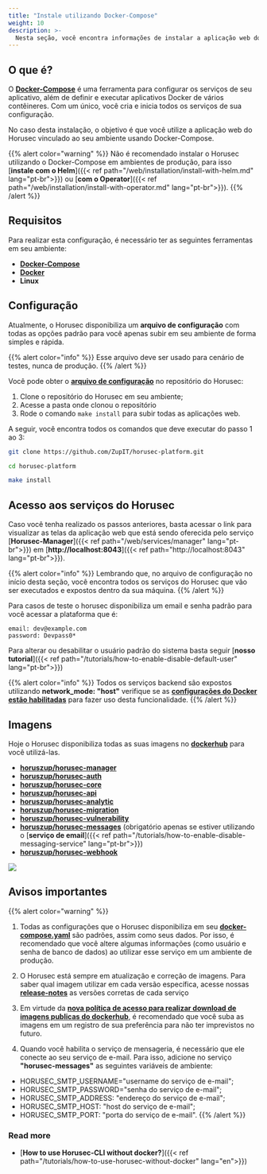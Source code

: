 ```yaml
---
title: "Instale utilizando Docker-Compose"
weight: 10
description: >-
  Nesta seção, você encontra informações de instalar a aplicação web do Horusec utilizando Docker-Compose.
---
```


## **O que é?** 

O [**Docker-Compose**](https://docs.docker.com/compose/) é uma ferramenta para configurar os serviços de seu aplicativo, além de definir e executar aplicativos Docker de vários contêineres. Com um único, você cria e inicia todos os serviços de sua configuração.

No caso desta instalação, o objetivo é que você utilize a aplicação web do Horusec vinculado ao seu ambiente usando Docker-Compose.

{{% alert color="warning" %}} 
Não é recomendado instalar o Horusec utilizando o Docker-Compose em ambientes de produção, para isso [**instale com o Helm**]({{< ref path="/web/installation/install-with-helm.md" lang="pt-br">}}) ou [**com o Operator**]({{< ref path="/web/installation/install-with-operator.md" lang="pt-br">}}). 
{{% /alert %}} 


## **Requisitos**

Para realizar esta configuração, é necessário ter as seguintes ferramentas em seu ambiente: 

* [**Docker-Compose**](https://docs.docker.com/compose/install/)
* [**Docker**](https://docs.docker.com/get-docker/)
* **Linux**


## **Configuração**

Atualmente, o Horusec disponibiliza um **arquivo de configuração** com todas as opções padrão para você apenas subir em seu ambiente de forma simples e rápida.

{{% alert color="info" %}}
Esse arquivo deve ser usado para cenário de testes, nunca de produção. 
{{% /alert %}}


Você pode obter o [**arquivo de configuração**](https://github.com/ZupIT/horusec-platform/blob/main/deployments/compose/compose.yaml) no repositório do Horusec:

1. Clone o repositório do Horusec em seu ambiente;
2. Acesse a pasta onde clonou o repositório
3. Rode o comando `make install` para subir todas as aplicações web.

A seguir, você encontra todos os comandos que deve executar do passo 1 ao 3:

```bash
git clone https://github.com/ZupIT/horusec-platform.git

cd horusec-platform

make install
```


## **Acesso aos serviços do Horusec**

Caso você tenha realizado os passos anteriores, basta acessar o link para visualizar as telas da aplicação web que está sendo oferecida pelo serviço [**Horusec-Manager**]({{< ref path="/web/services/manager" lang="pt-br">}}) em [**http://localhost:8043**]({{< ref path="http://localhost:8043" lang="pt-br">}}). 


{{% alert color="info" %}}
Lembrando que, no arquivo de configuração no início desta seção, você encontra todos os serviços do Horusec que vão ser executados e expostos dentro da sua máquina.
{{% /alert %}}

Para casos de teste o horusec disponibiliza um email e senha padrão para você acessar a plataforma que é:

```text
email: dev@example.com
password: Devpass0*
```

Para alterar ou desabilitar o usuário padrão do sistema basta seguir [**nosso tutorial**]({{< ref path="/tutorials/how-to-enable-disable-default-user" lang="pt-br">}})

{{% alert color="info" %}}
Todos os serviços backend são expostos utilizando **network_mode: "host"** verifique se as [**configurações do Docker estão habilitadas**](https://docs.docker.com/network/host/) para fazer uso desta funcionalidade.
{{% /alert %}}

## **Imagens**
Hoje o Horusec disponibiliza todas as suas imagens no [**dockerhub**](https://hub.docker.com/u/horuszup) para você utilizá-las.

* [**horuszup/horusec-manager**](https://hub.docker.com/r/horuszup/horusec-manager)
* [**horuszup/horusec-auth**](https://hub.docker.com/r/horuszup/horusec-auth)
* [**horuszup/horusec-core**](https://hub.docker.com/r/horuszup/horusec-core)
* [**horuszup/horusec-api**](https://hub.docker.com/r/horuszup/horusec-api)
* [**horuszup/horusec-analytic**](https://hub.docker.com/r/horuszup/horusec-analytic)
* [**horuszup/horusec-migration**](https://hub.docker.com/r/horuszup/horusec-migration)
* [**horuszup/horusec-vulnerability**](https://hub.docker.com/r/horuszup/horusec-vulnerability)
* [**horuszup/horusec-messages**](https://hub.docker.com/r/horuszup/horusec-messages) (obrigatório apenas se estiver utilizando o [**serviço de email**]({{< ref path="/tutorials/how-to-enable-disable-messaging-service" lang="pt-br">}})
* [**horuszup/horusec-webhook**](https://hub.docker.com/r/horuszup/horusec-webhook)

![](/docs/ptbr/web/installing/docker-compose/0-installing.gif)

## **Avisos importantes**

{{% alert color="warning" %}}
1. Todas as configurações que o Horusec disponibiliza em seu [**docker-compose.yaml**](https://github.com/ZupIT/horusec-platform/blob/main/deployments/compose/compose.yaml) são padrões, assim como seus dados. Por isso, é recomendado que você altere algumas informações (como usuário e senha de banco de dados) ao utilizar esse serviço em um ambiente de produção.


2. O Horusec está sempre em atualização e correção de imagens. Para saber qual imagem utilizar em cada versão específica, acesse nossas [**release-notes**](https://github.com/ZupIT/horusec-platform/releases) as versões corretas de cada serviço

3. Em virtude da [**nova política de acesso para realizar download de imagens publicas do dockerhub**](https://docs.docker.com/docker-hub/download-rate-limit/), é recomendado que você suba as imagens em um registro de sua preferência para não ter imprevistos no futuro.

4. Quando você habilita o serviço de mensageria, é necessário que ele conecte ao seu serviço de e-mail. Para isso, adicione no serviço **"horusec-messages"** as seguintes variáveis de ambiente: 
- HORUSEC_SMTP_USERNAME="username do serviço de e-mail";
- HORUSEC_SMTP_PASSWORD="senha do serviço de e-mail";
- HORUSEC_SMTP_ADDRESS: "endereço do serviço de e-mail";
- HORUSEC_SMTP_HOST: "host do serviço de e-mail";
- HORUSEC_SMTP_PORT: "porta do serviço de e-mail".
{{% /alert %}}



### Read more
- [**How to use Horusec-CLI without docker?**]({{< ref path="/tutorials/how-to-use-horusec-without-docker" lang="en">}})